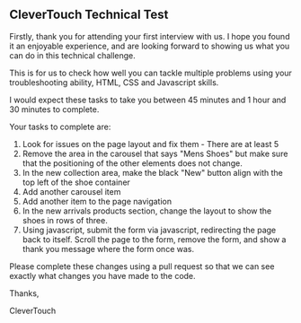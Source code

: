 ## CleverTouch Technical Test

Firstly, thank you for attending your first interview with us. I hope you found it an enjoyable experience, and are looking forward to showing us what you can do in this technical challenge.

This is for us to check how well you can tackle multiple problems using your troubleshooting ability, HTML, CSS and Javascript skills.

I would expect these tasks to take you between 45 minutes and 1 hour and 30 minutes to complete.

Your tasks to complete are:

1. Look for issues on the page layout and fix them - There are at least 5
2. Remove the area in the carousel that says "Mens Shoes" but make sure that the positioning of the other elements does not change.
3. In the new collection area, make the black "New" button align with the top left of the shoe container
4. Add another carousel item
5. Add another item to the page navigation
5. In the new arrivals products section, change the layout to show the shoes in rows of three.
6. Using javascript, submit the form via javascript, redirecting the page back to itself. Scroll the page to the form, remove the form, and show a thank you message where the form once was.

Please complete these changes using a pull request so that we can see exactly what changes you have made to the code.

Thanks,

CleverTouch
